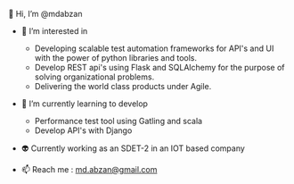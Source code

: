 👋 Hi, I’m @mdabzan

- 👀 I’m interested in 
  - Developing scalable test automation frameworks for API's and UI with the power of python libraries and tools.
  - Develop REST api's using Flask and SQLAlchemy for the purpose of solving organizational problems.
  - Delivering the world class products under Agile.
  
- 🌱  I’m currently learning to develop
  - Performance test tool using Gatling and scala
  - Develop API's with Django
  
- 👽  Currently working as an SDET-2 in an IOT based company

- 📫 Reach me : md.abzan@gmail.com

<!---
mdabzan/mdabzan is a ✨ special ✨ repository because its `README.md` (this file) appears on your GitHub profile.
You can click the Preview link to take a look at your changes.
--->
